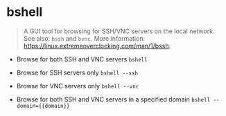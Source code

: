 # bshell
> A GUI tool for browsing for SSH/VNC servers on the local network.
> See also: `bssh` and `bvnc`.
> More information: <https://linux.extremeoverclocking.com/man/1/bssh>.

- Browse for both SSH and VNC servers
`bshell`

- Browse for SSH servers only
`bshell --ssh`

- Browse for VNC servers only
`bshell --vnc`

- Browse for both SSH and VNC servers in a specified domain
`bshell --domain={{domain}}`
